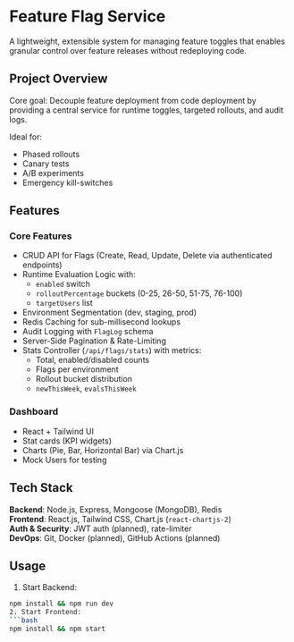 # Feature Flag Service

A lightweight, extensible system for managing feature toggles that enables granular control over feature releases without redeploying code.

## Project Overview

Core goal: Decouple feature deployment from code deployment by providing a central service for runtime toggles, targeted rollouts, and audit logs.

Ideal for:
- Phased rollouts
- Canary tests
- A/B experiments
- Emergency kill-switches

## Features

### Core Features
- CRUD API for Flags (Create, Read, Update, Delete via authenticated endpoints)
- Runtime Evaluation Logic with:
  - `enabled` switch
  - `rolloutPercentage` buckets (0-25, 26-50, 51-75, 76-100)
  - `targetUsers` list
- Environment Segmentation (dev, staging, prod)
- Redis Caching for sub-millisecond lookups
- Audit Logging with `FlagLog` schema
- Server-Side Pagination & Rate-Limiting
- Stats Controller (`/api/flags/stats`) with metrics:
  - Total, enabled/disabled counts
  - Flags per environment
  - Rollout bucket distribution
  - `newThisWeek`, `evalsThisWeek`

### Dashboard
- React + Tailwind UI
- Stat cards (KPI widgets)
- Charts (Pie, Bar, Horizontal Bar) via Chart.js
- Mock Users for testing

## Tech Stack

**Backend**: Node.js, Express, Mongoose (MongoDB), Redis  
**Frontend**: React.js, Tailwind CSS, Chart.js (`react-chartjs-2`)  
**Auth & Security**: JWT auth (planned), rate-limiter  
**DevOps**: Git, Docker (planned), GitHub Actions (planned)

## Usage

1. Start Backend:
```bash
npm install && npm run dev
2. Start Frontend:
```bash
npm install && npm start
